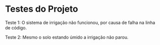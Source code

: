 # Testes do Projeto

Teste 1:
O sistema de irrigação não funcionou, por causa de falha na linha de código.

Teste 2:
Mesmo o solo estando úmido a irrigação não parou.
